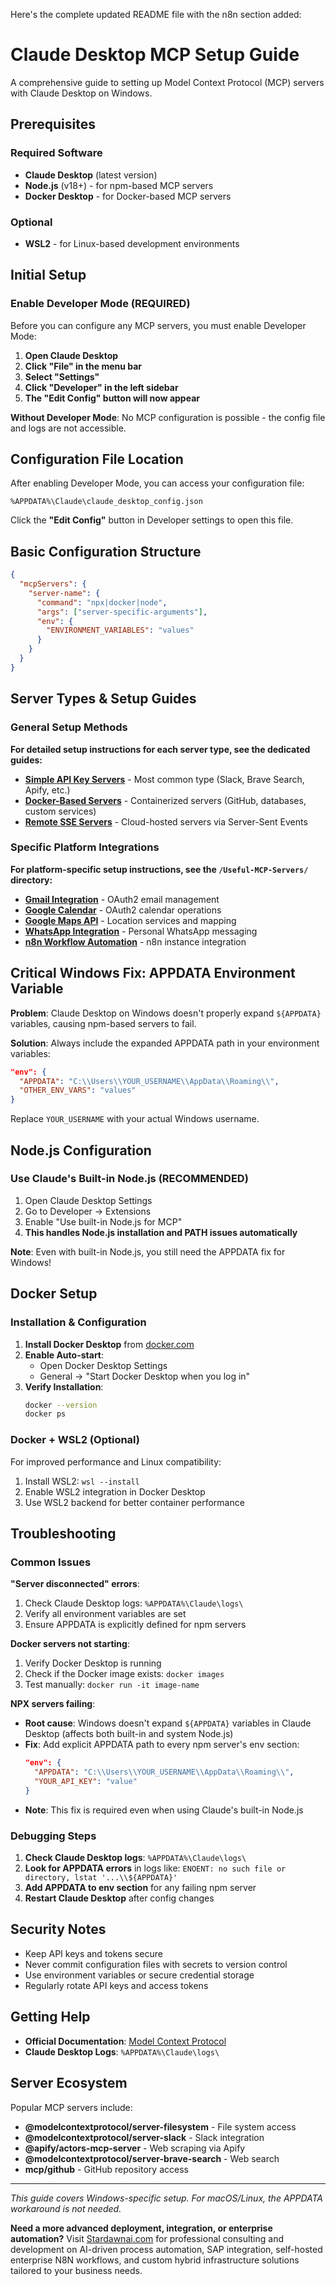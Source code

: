 Here's the complete updated README file with the n8n section added:

# Claude Desktop MCP Setup Guide

A comprehensive guide to setting up Model Context Protocol (MCP) servers with Claude Desktop on Windows.

## Prerequisites

### Required Software
- **Claude Desktop** (latest version)
- **Node.js** (v18+) - for npm-based MCP servers
- **Docker Desktop** - for Docker-based MCP servers

### Optional
- **WSL2** - for Linux-based development environments

## Initial Setup

### Enable Developer Mode (REQUIRED)
Before you can configure any MCP servers, you must enable Developer Mode:

1. **Open Claude Desktop**
2. **Click "File" in the menu bar**
3. **Select "Settings"**
4. **Click "Developer" in the left sidebar**
5. **The "Edit Config" button will now appear**

**Without Developer Mode**: No MCP configuration is possible - the config file and logs are not accessible.

## Configuration File Location

After enabling Developer Mode, you can access your configuration file:
```
%APPDATA%\Claude\claude_desktop_config.json
```

Click the **"Edit Config"** button in Developer settings to open this file.

## Basic Configuration Structure

```json
{
  "mcpServers": {
    "server-name": {
      "command": "npx|docker|node",
      "args": ["server-specific-arguments"],
      "env": {
        "ENVIRONMENT_VARIABLES": "values"
      }
    }
  }
}
```

## Server Types & Setup Guides

### General Setup Methods

**For detailed setup instructions for each server type, see the dedicated guides:**

- **[Simple API Key Servers](SimpleAPIKey-MCP-Setup.md)** - Most common type (Slack, Brave Search, Apify, etc.)
- **[Docker-Based Servers](Docker-MCP-Setup.md)** - Containerized servers (GitHub, databases, custom services)
- **[Remote SSE Servers](RemoteSSE-MCP-Setup.md)** - Cloud-hosted servers via Server-Sent Events

### Specific Platform Integrations

**For platform-specific setup instructions, see the `/Useful-MCP-Servers/` directory:**

- **[Gmail Integration](Useful-MCP-Servers/Gmail-MCP-Setup.md)** - OAuth2 email management
- **[Google Calendar](Useful-MCP-Servers/GoogleCalendar-MCP-Setup.md)** - OAuth2 calendar operations  
- **[Google Maps API](Useful-MCP-Servers/GoogleMaps-MCP-Setup.md)** - Location services and mapping
- **[WhatsApp Integration](Useful-MCP-Servers/WhatsApp-MCP-Setup.md)** - Personal WhatsApp messaging
- **[n8n Workflow Automation](Useful-MCP-Servers/n8n-MCP-Setup.md)** - n8n instance integration

## Critical Windows Fix: APPDATA Environment Variable

**Problem**: Claude Desktop on Windows doesn't properly expand `${APPDATA}` variables, causing npm-based servers to fail.

**Solution**: Always include the expanded APPDATA path in your environment variables:

```json
"env": {
  "APPDATA": "C:\\Users\\YOUR_USERNAME\\AppData\\Roaming\\",
  "OTHER_ENV_VARS": "values"
}
```

Replace `YOUR_USERNAME` with your actual Windows username.

## Node.js Configuration

### Use Claude's Built-in Node.js (RECOMMENDED)
1. Open Claude Desktop Settings
2. Go to Developer → Extensions  
3. Enable "Use built-in Node.js for MCP"
4. **This handles Node.js installation and PATH issues automatically**

**Note**: Even with built-in Node.js, you still need the APPDATA fix for Windows!

## Docker Setup

### Installation & Configuration
1. **Install Docker Desktop** from [docker.com](https://docker.com)
2. **Enable Auto-start**:
   - Open Docker Desktop Settings
   - General → "Start Docker Desktop when you log in"
3. **Verify Installation**:
   ```bash
   docker --version
   docker ps
   ```

### Docker + WSL2 (Optional)
For improved performance and Linux compatibility:
1. Install WSL2: `wsl --install`
2. Enable WSL2 integration in Docker Desktop
3. Use WSL2 backend for better container performance

## Troubleshooting

### Common Issues

**"Server disconnected" errors**:
1. Check Claude Desktop logs: `%APPDATA%\Claude\logs\`
2. Verify all environment variables are set
3. Ensure APPDATA is explicitly defined for npm servers

**Docker servers not starting**:
1. Verify Docker Desktop is running
2. Check if the Docker image exists: `docker images`
3. Test manually: `docker run -it image-name`

**NPX servers failing**:
- **Root cause**: Windows doesn't expand `${APPDATA}` variables in Claude Desktop (affects both built-in and system Node.js)
- **Fix**: Add explicit APPDATA path to every npm server's env section:
  ```json
  "env": {
    "APPDATA": "C:\\Users\\YOUR_USERNAME\\AppData\\Roaming\\",
    "YOUR_API_KEY": "value"
  }
  ```
- **Note**: This fix is required even when using Claude's built-in Node.js

### Debugging Steps

1. **Check Claude Desktop logs**: `%APPDATA%\Claude\logs\`
2. **Look for APPDATA errors** in logs like: `ENOENT: no such file or directory, lstat '...\\${APPDATA}'`
3. **Add APPDATA to env section** for any failing npm server
4. **Restart Claude Desktop** after config changes

## Security Notes

- Keep API keys and tokens secure
- Never commit configuration files with secrets to version control
- Use environment variables or secure credential storage
- Regularly rotate API keys and access tokens

## Getting Help

- **Official Documentation**: [Model Context Protocol](https://modelcontextprotocol.io)
- **Claude Desktop Logs**: `%APPDATA%\Claude\logs\`

## Server Ecosystem

Popular MCP servers include:
- **@modelcontextprotocol/server-filesystem** - File system access
- **@modelcontextprotocol/server-slack** - Slack integration
- **@apify/actors-mcp-server** - Web scraping via Apify
- **@modelcontextprotocol/server-brave-search** - Web search
- **mcp/github** - GitHub repository access

---

*This guide covers Windows-specific setup. For macOS/Linux, the APPDATA workaround is not needed.*


**Need a more advanced deployment, integration, or enterprise automation?** Visit [Stardawnai.com](https://stardawnai.com) for professional consulting and development on AI-driven process automation, SAP integration, self-hosted enterprise N8N workflows, and custom hybrid infrastructure solutions tailored to your business needs.